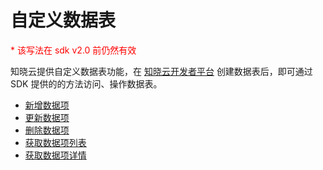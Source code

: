 # 自定义数据表

<p style='color:red'>* 该写法在 sdk v2.0 前仍然有效</p>

知晓云提供自定义数据表功能，在 [知晓云开发者平台](https://cloud.minapp.com/hydrogen/flex/schema/) 创建数据表后，即可通过 SDK 提供的的方法访问、操作数据表。

- [新增数据项](./create-record.md)
- [更新数据项](./update-record.md)
- [删除数据项](./delete-record.md)
- [获取数据项列表](./get-record-list.md)
- [获取数据项详情](./get-record-detail.md)